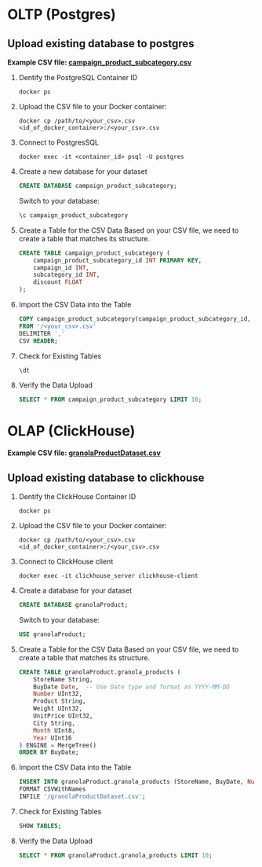 # OLTP (Postgres)
## Upload existing database to postgres
**Example CSV file: [campaign_product_subcategory.csv](https://www.kaggle.com/datasets/sharangkulkarni/oltp-ecommerce-data)**

1. Dentify the PostgreSQL Container ID
    ```shell
    docker ps
    ```

2. Upload the CSV file to your Docker container:
    ```shell
    docker cp /path/to/<your_csv>.csv <id_of_docker_container>:/<your_csv>.csv
    ```

3. Connect to PostgresSQL
    ```shell
    docker exec -it <container_id> psql -U postgres
    ```

4. Create a new database for your dataset
    ```sql
    CREATE DATABASE campaign_product_subcategory;
    ```
    Switch to your database: 
    ```sql
    \c campaign_product_subcategory
    ```

5. Create a Table for the CSV Data
    Based on your CSV file, we need to create a table that matches its structure. 
    ```sql
    CREATE TABLE campaign_product_subcategory (
        campaign_product_subcategory_id INT PRIMARY KEY,
        campaign_id INT,
        subcategory_id INT,
        discount FLOAT
    );
    ```

6. Import the CSV Data into the Table
    ```sql
    COPY campaign_product_subcategory(campaign_product_subcategory_id, campaign_id, subcategory_id, discount)
    FROM '/<your_csv>.csv'
    DELIMITER ','
    CSV HEADER;
    ```

6. Check for Existing Tables
    ```sql
    \dt
    ```
    
7. Verify the Data Upload
    ```sql
    SELECT * FROM campaign_product_subcategory LIMIT 10;
    ``` 

# OLAP (ClickHouse)
**Example CSV file: [granolaProductDataset.csv](https://www.kaggle.com/datasets/fahimemir/granolaproductdataset)**

## Upload existing database to clickhouse
1. Dentify the ClickHouse Container ID
    ```shell
    docker ps
    ```

2. Upload the CSV file to your Docker container:
    ```shell
    docker cp /path/to/<your_csv>.csv <id_of_docker_container>:/<your_csv>.csv
    ```

3. Connect to ClickHouse client
    ```shell
    docker exec -it clickhouse_server clickhouse-client
    ```

4. Create a database for your dataset
    ```sql
    CREATE DATABASE granolaProduct;
    ```
    Switch to your database: 
    ```sql
    USE granolaProduct;
    ```

5. Create a Table for the CSV Data
    Based on your CSV file, we need to create a table that matches its structure. 
    ```sql
    CREATE TABLE granolaProduct.granola_products (
        StoreName String,
        BuyDate Date,  -- Use Date type and format as YYYY-MM-DD
        Number UInt32,
        Product String,
        Weight UInt32,
        UnitPrice UInt32,
        City String,
        Month UInt8,
        Year UInt16
    ) ENGINE = MergeTree()
    ORDER BY BuyDate;
    ```

6. Import the CSV Data into the Table
    ```sql
    INSERT INTO granolaProduct.granola_products (StoreName, BuyDate, Number, Product, Weight, UnitPrice, City, Month, Year) 
    FORMAT CSVWithNames
    INFILE '/granolaProductDataset.csv';
    ```

8. Check for Existing Tables
    ```sql
    SHOW TABLES;
    ```

9. Verify the Data Upload
    ```sql
    SELECT * FROM granolaProduct.granola_products LIMIT 10;
    ```
